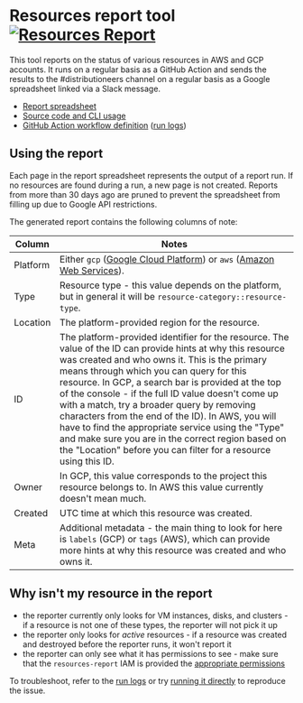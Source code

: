 # Resources report tool [![Resources Report](https://github.com/sourcegraph/sourcegraph/workflows/Resources%20Report/badge.svg)](https://github.com/sourcegraph/sourcegraph/actions?query=workflow%3A%22Resources+Report%22)

This tool reports on the status of various resources in AWS and GCP accounts.
It runs on a regular basis as a GitHub Action and sends the results to the #distributioneers channel on a regular basis as a Google spreadsheet linked via a Slack message.

- [Report spreadsheet](https://docs.google.com/spreadsheets/d/1_bHvFXBVvtg3jOgq6fPuHFO0NlASW7SEJ3ip1bMuWJw/)
- [Source code and CLI usage](https://sourcegraph.com/github.com/sourcegraph/sourcegraph/-/blob/internal/cmd/resources-report/README.md)
- [GitHub Action workflow definition](https://sourcegraph.com/github.com/sourcegraph/sourcegraph/-/blob/.github/workflows/resources-report.yml) ([run logs](https://github.com/sourcegraph/sourcegraph/actions?query=workflow:%22Resources+Report%22))

## Using the report

Each page in the report spreadsheet represents the output of a report run.
If no resources are found during a run, a new page is not created.
Reports from more than 30 days ago are pruned to prevent the spreadsheet from filling up due to Google API restrictions.

The generated report contains the following columns of note:

| Column   | Notes                                                                                                                                                                                                                                                                                                                                                                                                                                                                                                                                                                                                  |
| -------- | ------------------------------------------------------------------------------------------------------------------------------------------------------------------------------------------------------------------------------------------------------------------------------------------------------------------------------------------------------------------------------------------------------------------------------------------------------------------------------------------------------------------------------------------------------------------------------------------------------ |
| Platform | Either `gcp` ([Google Cloud Platform](https://console.cloud.google.com)) or `aws` ([Amazon Web Services](https://console.aws.amazon.com)).                                                                                                                                                                                                                                                                                                                                                                                                                                                             |
| Type     | Resource type - this value depends on the platform, but in general it will be `resource-category::resource-type`.                                                                                                                                                                                                                                                                                                                                                                                                                                                                                      |
| Location | The platform-provided region for the resource.                                                                                                                                                                                                                                                                                                                                                                                                                                                                                                                                                         |
| ID       | The platform-provided identifier for the resource. The value of the ID can provide hints at why this resource was created and who owns it. This is the primary means through which you can query for this resource. In GCP, a search bar is provided at the top of the console - if the full ID value doesn't come up with a match, try a broader query by removing characters from the end of the ID). In AWS, you will have to find the appropriate service using the "Type" and make sure you are in the correct region based on the "Location" before you can filter for a resource using this ID. |
| Owner    | In GCP, this value corresponds to the project this resource belongs to. In AWS this value currently doesn't mean much.                                                                                                                                                                                                                                                                                                                                                                                                                                                                                 |
| Created  | UTC time at which this resource was created.                                                                                                                                                                                                                                                                                                                                                                                                                                                                                                                                                           |
| Meta     | Additional metadata - the main thing to look for here is `labels` (GCP) or `tags` (AWS), which can provide more hints at why this resource was created and who owns it.                                                                                                                                                                                                                                                                                                                                                                                                                                |

## Why isn't my resource in the report

- the reporter currently only looks for VM instances, disks, and clusters - if a resource is not one of these types, the reporter will not pick it up
- the reporter only looks for _active_ resources - if a resource was created and destroyed before the reporter runs, it won't report it
- the reporter can only see what it has permissions to see - make sure that the `resources-report` IAM is provided the [appropriate permissions](https://github.com/sourcegraph/sourcegraph/tree/master/internal/cmd/resources-report#authentication)

To troubleshoot, refer to the [run logs](https://github.com/sourcegraph/sourcegraph/actions?query=workflow:%22Resources+Report%22) or try [running it directly](https://sourcegraph.com/github.com/sourcegraph/sourcegraph/-/blob/internal/cmd/resources-report/README.md) to reproduce the issue.
